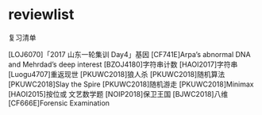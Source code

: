 # reviewlist
复习清单

[LOJ6070]「2017 山东一轮集训 Day4」基因
[CF741E]Arpa’s abnormal DNA and Mehrdad’s deep interest
[BZOJ4180]字符串计数
[HAOI2017]字符串
[Luogu4707]重返现世
[PKUWC2018]狼人杀
[PKUWC2018]随机算法
[PKUWC2018]Slay the Spire
[PKUWC2018]随机游走
[PKUWC2018]Minimax
[HAOI2015]按位或
文艺数学题
[NOIP2018]保卫王国
[BJWC2018]八维
[CF666E]Forensic Examination
